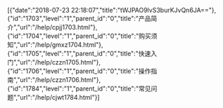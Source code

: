 [{"date":"2018-07-23 22:18:07","title":"tWJPAO9lvS3burKJvQn6JA=="},{"id":"1703","level":"1","parent_id":"0","title":"产品简介","url":"/help/cpjj1703.html"},{"id":"1704","level":"1","parent_id":"0","title":"购买须知","url":"/help/gmxz1704.html"},{"id":"1705","level":"1","parent_id":"0","title":"快速入门","url":"/help/czzn1705.html"},{"id":"1706","level":"1","parent_id":"0","title":"操作指南","url":"/help/czzn1706.html"},{"id":"1784","level":"1","parent_id":"0","title":"常见问题","url":"/help/cjwt1784.html"}]